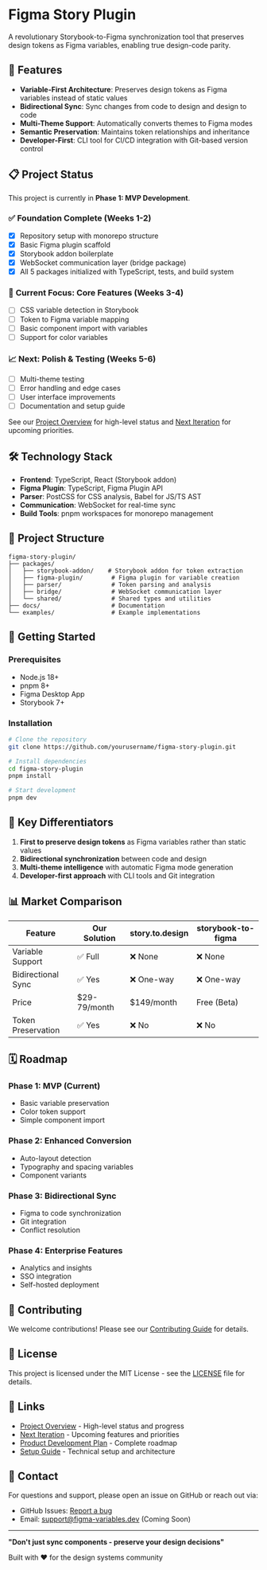 # Figma Story Plugin

A revolutionary Storybook-to-Figma synchronization tool that preserves design tokens as Figma variables, enabling true design-code parity.

## 🚀 Features

- **Variable-First Architecture**: Preserves design tokens as Figma variables instead of static values
- **Bidirectional Sync**: Sync changes from code to design and design to code
- **Multi-Theme Support**: Automatically converts themes to Figma modes
- **Semantic Preservation**: Maintains token relationships and inheritance
- **Developer-First**: CLI tool for CI/CD integration with Git-based version control

## 📋 Project Status

This project is currently in **Phase 1: MVP Development**. 

### ✅ **Foundation Complete (Weeks 1-2)**
- [x] Repository setup with monorepo structure
- [x] Basic Figma plugin scaffold  
- [x] Storybook addon boilerplate
- [x] WebSocket communication layer (bridge package)
- [x] All 5 packages initialized with TypeScript, tests, and build system

### 🚧 **Current Focus: Core Features (Weeks 3-4)**
- [ ] CSS variable detection in Storybook
- [ ] Token to Figma variable mapping
- [ ] Basic component import with variables
- [ ] Support for color variables

### 📈 **Next: Polish & Testing (Weeks 5-6)**
- [ ] Multi-theme testing
- [ ] Error handling and edge cases
- [ ] User interface improvements
- [ ] Documentation and setup guide

See our [Project Overview](PROJECT_OVERVIEW.md) for high-level status and [Next Iteration](NEXT_ITERATION.md) for upcoming priorities.

## 🛠️ Technology Stack

- **Frontend**: TypeScript, React (Storybook addon)
- **Figma Plugin**: TypeScript, Figma Plugin API
- **Parser**: PostCSS for CSS analysis, Babel for JS/TS AST
- **Communication**: WebSocket for real-time sync
- **Build Tools**: pnpm workspaces for monorepo management

## 📁 Project Structure

```
figma-story-plugin/
├── packages/
│   ├── storybook-addon/    # Storybook addon for token extraction
│   ├── figma-plugin/        # Figma plugin for variable creation
│   ├── parser/              # Token parsing and analysis
│   ├── bridge/              # WebSocket communication layer
│   └── shared/              # Shared types and utilities
├── docs/                    # Documentation
└── examples/                # Example implementations
```

## 🚦 Getting Started

### Prerequisites

- Node.js 18+
- pnpm 8+
- Figma Desktop App
- Storybook 7+

### Installation

```bash
# Clone the repository
git clone https://github.com/yourusername/figma-story-plugin.git

# Install dependencies
cd figma-story-plugin
pnpm install

# Start development
pnpm dev
```

## 🎯 Key Differentiators

1. **First to preserve design tokens** as Figma variables rather than static values
2. **Bidirectional synchronization** between code and design
3. **Multi-theme intelligence** with automatic Figma mode generation
4. **Developer-first approach** with CLI tools and Git integration

## 📊 Market Comparison

| Feature | Our Solution | story.to.design | storybook-to-figma |
|---------|-------------|-----------------|-------------------|
| Variable Support | ✅ Full | ❌ None | ❌ None |
| Bidirectional Sync | ✅ Yes | ❌ One-way | ❌ One-way |
| Price | $29-79/month | $149/month | Free (Beta) |
| Token Preservation | ✅ Yes | ❌ No | ❌ No |

## 🗓️ Roadmap

### Phase 1: MVP (Current)
- Basic variable preservation
- Color token support
- Simple component import

### Phase 2: Enhanced Conversion
- Auto-layout detection
- Typography and spacing variables
- Component variants

### Phase 3: Bidirectional Sync
- Figma to code synchronization
- Git integration
- Conflict resolution

### Phase 4: Enterprise Features
- Analytics and insights
- SSO integration
- Self-hosted deployment

## 🤝 Contributing

We welcome contributions! Please see our [Contributing Guide](CONTRIBUTING.md) for details.

## 📝 License

This project is licensed under the MIT License - see the [LICENSE](LICENSE) file for details.

## 🔗 Links

- [Project Overview](PROJECT_OVERVIEW.md) - High-level status and progress
- [Next Iteration](NEXT_ITERATION.md) - Upcoming features and priorities  
- [Product Development Plan](STORYBOOK_FIGMA_VARIABLES_PLAN.md) - Complete roadmap
- [Setup Guide](SETUP.md) - Technical setup and architecture

## 📧 Contact

For questions and support, please open an issue on GitHub or reach out via:
- GitHub Issues: [Report a bug](https://github.com/yourusername/figma-story-plugin/issues)
- Email: support@figma-variables.dev (Coming Soon)

---

**"Don't just sync components - preserve your design decisions"**

Built with ❤️ for the design systems community